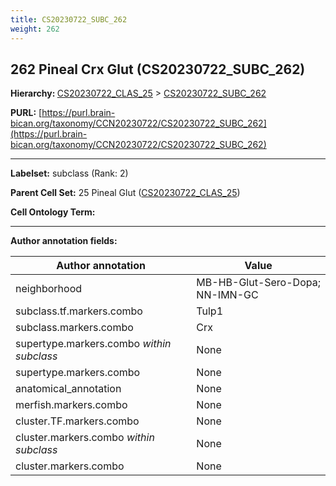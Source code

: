 ```yaml
---
title: CS20230722_SUBC_262
weight: 262
---
```

## 262 Pineal Crx Glut (CS20230722_SUBC_262)
<b>Hierarchy: </b>
[CS20230722_CLAS_25](../CS20230722_CLAS_25) >
[CS20230722_SUBC_262](../CS20230722_SUBC_262)

**PURL:** [https://purl.brain-bican.org/taxonomy/CCN20230722/CS20230722_SUBC_262](https://purl.brain-bican.org/taxonomy/CCN20230722/CS20230722_SUBC_262)

---


**Labelset:** subclass (Rank: 2)

**Parent Cell Set:** 25 Pineal Glut ([CS20230722_CLAS_25](../CS20230722_CLAS_25))



**Cell Ontology Term:** 

[MARKER GENES.]: #


---

[TRANSFERRED ANNOTATIONS.]: #


[AUTHOR ANNOTATION FIELDS.]: #


**Author annotation fields:**

| Author annotation | Value |
|-------------------|-------|
|neighborhood|MB-HB-Glut-Sero-Dopa; NN-IMN-GC|
|subclass.tf.markers.combo|Tulp1|
|subclass.markers.combo|Crx|
|supertype.markers.combo _within subclass_|None|
|supertype.markers.combo|None|
|anatomical_annotation|None|
|merfish.markers.combo|None|
|cluster.TF.markers.combo|None|
|cluster.markers.combo _within subclass_|None|
|cluster.markers.combo|None|
